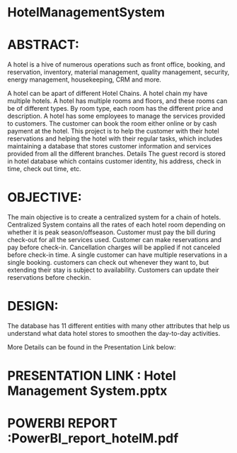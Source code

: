 # HotelManagementSystem

# ABSTRACT:
A hotel is a hive of numerous operations such as front office, booking, and reservation, inventory, material management, quality management, security, energy management, housekeeping, CRM and more.

A hotel can be apart of different Hotel Chains. A hotel chain my have multiple hotels. A hotel has multiple rooms and floors, and these rooms can be of different types. By room type, each room has the different price and description. A hotel has some employees to manage the services provided to customers. The customer can book the room either online or by cash payment at the hotel. This project is to help the customer with their hotel reservations and helping the hotel with their regular tasks, which includes maintaining a database that stores customer information and services provided from all the different branches. Details The guest record is stored in hotel database which contains customer identity, his address, check in time, check out time, etc.

# OBJECTIVE:
The main objective is to create a centralized system for a chain of hotels. Centralized System contains all the rates of each hotel room depending on whether it is peak season/offseason. Customer must pay the bill during check-out for all the services used. Customer can make reservations and pay before check-in. Cancellation charges will be applied if not canceled before check-in time. A single customer can have multiple reservations in a single booking. customers can check out whenever they want to, but extending their stay is subject to availability. Customers can update their reservations before checkin.

# DESIGN:
The database has 11 different entities with many other attributes that help us understand what data hotel stores to smoothen the day-to-day activities.

More Details can be found in the Presentation Link below:

# PRESENTATION LINK : Hotel Management System.pptx
# POWERBI REPORT :PowerBI_report_hotelM.pdf
